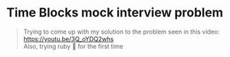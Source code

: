 # Time Blocks mock interview problem
> Trying to come up with my solution to the problem seen in this video: https://youtu.be/3Q_oYDQ2whs<br>
> Also, trying ruby 💎 for the first time
